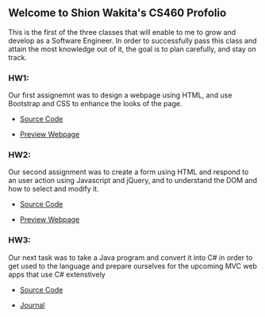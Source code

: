## Welcome to Shion Wakita's CS460 Profolio

This is the first of the three classes that will enable to me to grow and develop as a Software Engineer. In order to successfully pass this class and attain the most knowledge out of it, the goal is to plan carefully, and stay on track. 



### HW1:

Our first assignemnt was to design a webpage using HTML, and use Bootstrap and CSS to enhance the looks of the page.

* [Source Code](https://github.com/swakita14/swakita14.github.io/tree/master/HW1)

* [Preview Webpage](https://swakita14.github.io/HW1/index.html)


### HW2:

Our second assignment was to create a form using HTML and respond to an user action using Javascript and jQuery, and to understand the DOM and how to select and modify it.

* [Source Code](https://github.com/swakita14/swakita14.github.io/tree/master/HW2)

* [Preview Webpage](https://swakita14.github.io/HW2/index.html)


### HW3:

Our next task was to take a Java program and convert it into C# in order to get used to the language and prepare ourselves for the upcoming MVC web apps that use C# extenstively 

* [Source Code](https://github.com/swakita14/swakita14.github.io/tree/master/HW3)

* [Journal](https://swakita14.github.io/HW3/)

